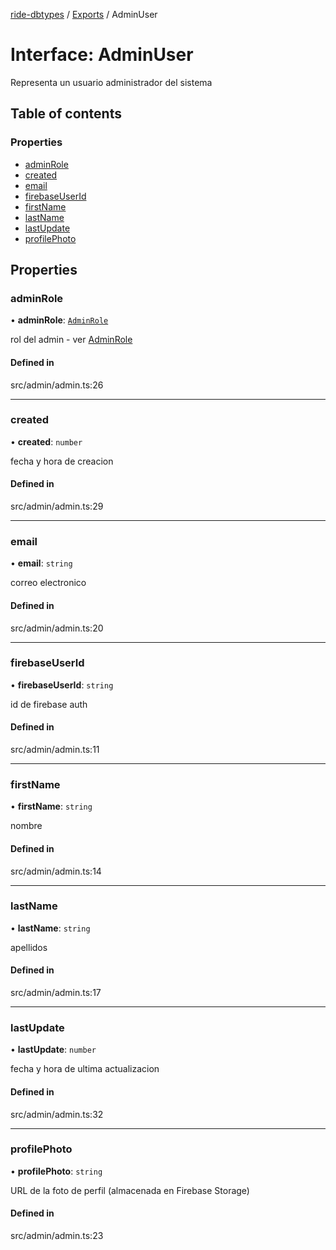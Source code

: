 [ride-dbtypes](../README.md) / [Exports](../modules.md) / AdminUser

# Interface: AdminUser

Representa un usuario administrador del sistema

## Table of contents

### Properties

- [adminRole](AdminUser.md#adminrole)
- [created](AdminUser.md#created)
- [email](AdminUser.md#email)
- [firebaseUserId](AdminUser.md#firebaseuserid)
- [firstName](AdminUser.md#firstname)
- [lastName](AdminUser.md#lastname)
- [lastUpdate](AdminUser.md#lastupdate)
- [profilePhoto](AdminUser.md#profilephoto)

## Properties

### adminRole

• **adminRole**: [`AdminRole`](../modules.md#adminrole)

rol del admin - ver [AdminRole](../modules.md#adminrole)

#### Defined in

src/admin/admin.ts:26

___

### created

• **created**: `number`

fecha y hora de creacion

#### Defined in

src/admin/admin.ts:29

___

### email

• **email**: `string`

correo electronico

#### Defined in

src/admin/admin.ts:20

___

### firebaseUserId

• **firebaseUserId**: `string`

id de firebase auth

#### Defined in

src/admin/admin.ts:11

___

### firstName

• **firstName**: `string`

nombre

#### Defined in

src/admin/admin.ts:14

___

### lastName

• **lastName**: `string`

apellidos

#### Defined in

src/admin/admin.ts:17

___

### lastUpdate

• **lastUpdate**: `number`

fecha y hora de ultima actualizacion

#### Defined in

src/admin/admin.ts:32

___

### profilePhoto

• **profilePhoto**: `string`

URL de la foto de perfil (almacenada en Firebase Storage)

#### Defined in

src/admin/admin.ts:23
